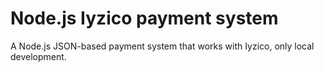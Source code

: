 # Node.js Iyzico payment system

A Node.js JSON-based payment system that works with Iyzico, only local development. 
